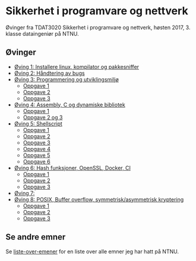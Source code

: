 # Sikkerhet i programvare og nettverk
Øvinger fra TDAT3020 Sikkerhet i programvare og nettverk, høsten 2017, 3. klasse dataingeniør på NTNU.

## Øvinger
- [Øving 1: Installere linux, kompilator og pakkesniffer](Øving%201)
- [Øving 2: Håndtering av bugs](Øving%202)
- [Øving 3: Programmering og utviklingsmiljø](Øving%203)
  - [Oppgave 1](Øving%203/Oppgave%201)
  - [Oppgave 2](Øving%203/Oppgave%202%20og%203)
  - [Oppgave 3](Øving%203/Oppgave%202%20og%203/farge-demo-clone)
- [Øving 4: Assembly, C og dynamiske bibliotek](Øving%204)
  - [Oppgave 1](Øving%204/Oppgave%201)
  - [Oppgave 2 og 3](Øving%204/Oppgave%202%20og%203)
- [Øving 5: Shellscript](Øving%205)
  - [Oppgave 1](Øving%205/Oppgave%201)
  - [Oppgave 2](Øving%205/Oppgave%202)
  - [Oppgave 3](Øving%205/Oppgave%203)
  - [Oppgave 4](Øving%205/Oppgave%204)
  - [Oppgave 5](Øving%205/Oppgave%205)
  - [Oppgave 6](Øving%205/Oppgave%206)
- [Øving 6: Hash funksjoner, OpenSSL, Docker, CI](Øving%206)
  - [Oppgave 1](Øving%206/Oppgave%201)
  - [Oppgave 2](Øving%206/Oppgave%202)
  - [Oppgave 3](Øving%206/Oppgave%203)
- [Øving 7: ]()
- [Øving 8: POSIX, Buffer overflow, symmetrisk/asymmetrisk kryptering](Øving%208)
  - [Oppgave 1](Øving%208/Oppgave%201)
  - [Oppgave 2](Øving%208/Oppgave%202)
  - [Oppgave 3](Øving%208/Oppgave%203)

## Se andre emner
Se [liste-over-emener](https://github.com/Knutakir/liste-over-emner) for en liste over alle emner jeg har hatt på NTNU.
